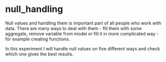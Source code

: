 # null_handling
Null values and handling them is important part of all people who work with data. There are many ways to deal with them - fill them with some aggregate, 
remove variable from model or fill it in more complicated way - for example creating functions.

In this experiment I will handle null values on five different ways and check which one gives the best results.
